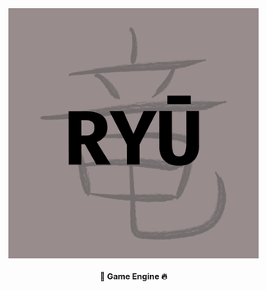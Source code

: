 <div align="center">
	<img src="../ryu-logo.png" alt="Ryu logo" />
	<h3>🐉 Game Engine 🔥</h3>
</div>

